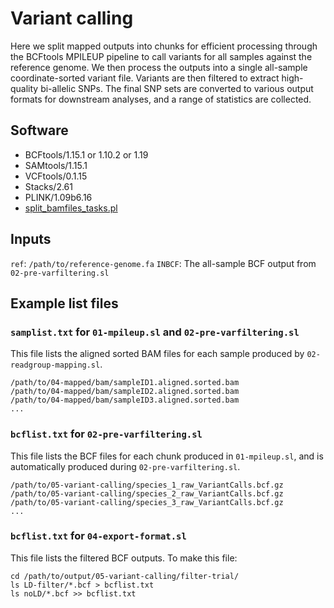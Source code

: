 # Variant calling

Here we split mapped outputs into chunks for efficient processing through the BCFtools MPILEUP pipeline to call variants for all samples against the reference genome. We then process the outputs into a single all-sample coordinate-sorted variant file. Variants are then filtered to extract high-quality bi-allelic SNPs. The final SNP sets are converted to various output formats for downstream analyses, and a range of statistics are collected.

## Software

* BCFtools/1.15.1 or 1.10.2 or 1.19
* SAMtools/1.15.1
* VCFtools/0.1.15
* Stacks/2.61
* PLINK/1.09b6.16
* [split_bamfiles_tasks.pl](https://github.com/Lanilen/SubSampler_SNPcaller/split_bamfiles_tasks.pl)

## Inputs

`ref`: `/path/to/reference-genome.fa`
`INBCF`: The all-sample BCF output from `02-pre-varfiltering.sl`

## Example list files

### `samplist.txt` for `01-mpileup.sl` and `02-pre-varfiltering.sl`

This file lists the aligned sorted BAM files for each sample produced by `02-readgroup-mapping.sl`.

```
/path/to/04-mapped/bam/sampleID1.aligned.sorted.bam
/path/to/04-mapped/bam/sampleID2.aligned.sorted.bam
/path/to/04-mapped/bam/sampleID3.aligned.sorted.bam
...
```

### `bcflist.txt` for `02-pre-varfiltering.sl`

This file lists the BCF files for each chunk produced in `01-mpileup.sl`, and is automatically produced during `02-pre-varfiltering.sl`.  

```
/path/to/05-variant-calling/species_1_raw_VariantCalls.bcf.gz
/path/to/05-variant-calling/species_2_raw_VariantCalls.bcf.gz
/path/to/05-variant-calling/species_3_raw_VariantCalls.bcf.gz
...
```

### `bcflist.txt` for `04-export-format.sl`

This file lists the filtered BCF outputs. To make this file:

```
cd /path/to/output/05-variant-calling/filter-trial/
ls LD-filter/*.bcf > bcflist.txt
ls noLD/*.bcf >> bcflist.txt
```
